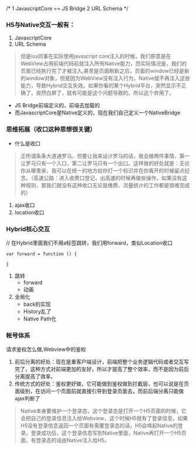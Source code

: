 /*
1 JavascriptCore == JS Bridge
2 URL Schema
 */

### H5与Native交互一般有：
1. JavascriptCore
2. URL Schema

> 但是ios同事在实际使用javascript core注入的时候，我们原意是在WebView占用前端代码前就注入所有Native能力，而实际情况是，我们的页面已经执行完了才被注入,甚至是页面刷新之后，页面的window已经是新的window对象，但是因为WebView没有注入行为，Native就不再注入这些能力，导致Hybrid交互失效。如果你看的某个Hybrid平台，突然显示不正确了，突然白屏了，就有可能是这个问题导致的。所以这个弃用了。

- JS Bridge前端定义的，前端去加载的
- 而JavascriptCore是Native定义的，现在我们自己定义一个NativeBridge

### 思维拓展（收口这种思想很关键）
- 什么是收口
> 正所谓条条大道通罗马，但要让我来设计罗马的话，我会做两件事情，第一让罗马只有一个入口，第二让罗马只有一个出口。这样做的好处就是：无论你从哪里来，我可以在统一的地方给你打一个标识并在你离开的时候留点纪念。（高速公路：进入收费口登记，出高速的时候再做些操作。如果没有这种规则，那我们就没有这种收口无论是缴费、流量统计的工作都是很难完成的）
1. ajax收口
2. location收口

### Hybrid核心交互
// 在Hybrid里面我们不用a标签跳转，我们用forward，类似Location收口
```
var forward = function () {

}
```
1. 跳转
   - forward
   - 动画
2. 全局化
   - back的实现
   - History乱了
   - Native Path化

### 帐号体系
请求鉴权怎么做,Webview中的鉴权
1. 前后分离的好处：现在是重客户端设计，前端把整个业务逻辑代码或者交互写完了，这种方式对前端更加的友好，所以才提高了整个效率，而不是因为前后分离提高了效率。
2. 传统方式的好处：鉴权更好做，它可能做到鉴权做到拦截层，也可以说是在页面级别，在访问一个页面前就直接引导到登录页面去，而前后端分离只能做ajax判断了
> Native本身要维护一个登录态，这个登录态是打开一个H5页面的时候，它会把自己的登录信息注入给Webview，这个时候H5就有了登录信息，如果H5没有登录信息返回一个页面有需要登录态的话，H5会唤起Native的登录，登录成功后，这个登录信息写到Native里面，Native再打开一个H5页面，有登录态的话由Native注入给H5。


